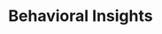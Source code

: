 ---
layout: expertise_area
title: Behavioral Insights
description: >-
  Behavioral science combines theories and evidence from economics, psychology, anthropology, and cognitive science to build an understanding of human behaviors and decision-making processes. Insights from behavioral science can be rapidly tested and applied to the design of policies and interventions to ensure they are effectively delivered and adopted in practice.
icon_path: /img/icons/icon-design.svg
---